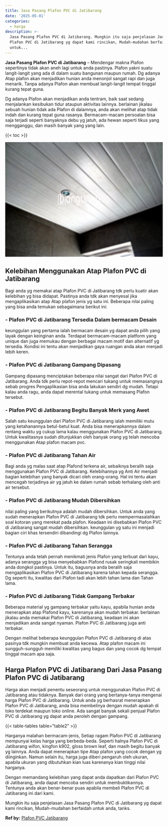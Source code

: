 ```yaml
---
title: Jasa Pasang Plafon PVC di Jatibarang
date: '2025-05-01'
categories:
  - harga
description: >-
  Jasa Pasang Plafon PVC di Jatibarang. Mungkin itu saja penjelasan Jasa Pasang
  Plafon PVC di Jatibarang yg dapat kami rincikan, Mudah-mudahan berfaidah
  untuk...
---
```


**Jasa Pasang Plafon PVC di Jatibarang** – Mendengar makna Plafon sepertinya tidak akan aneh lagi untuk anda pastinya. Plafon yakni suatu langit-langit yang ada di dalam suatu bangunan maupun rumah. Dg adanya Atap plafon akan menjadikan hunian anda menonjol sangat rapi dan juga menarik. Tanpa adanya Plafon akan membuat langit-langit tempat tinggal kurang tepat guna.

Dg adanya Plafon akan menjadikan anda tentram, baik saat sedang menjalankan kesibukan tidur ataupun aktivitas lainnya. berlainan jikalau sebuah hunian tidak ada Plafon di dalamnya, anda akan melihat atap tidak indah dan kurang tepat guna rasanya. Bermacam-macam persoalan bisa saja terjadi seperti banyaknya debu yg jatuh, ada hewan seperti tikus yang mengganggu, dan masih banyak yang yang lain.

{{< toc >}}

![Jasa Pasang Plafon PVC di Jatibarang](/images/flafond-pvc-murah25.png)

## Kelebihan Menggunakan Atap Plafon PVC di Jatibarang

Bagi anda yg memakai atap Plafon PVC di Jatibarang tdk perlu kuatir akan kelebihan yg bisa didapat. Pastinya anda tdk akan menyesal jika mengaplikasikan atap Atap plafon jenis yg satu ini. Beberapa nilai paling yang bisa anda temukan sebagaimana berikut ini:

### \- Plafon PVC di Jatibarang Tersedia Dalam bermacam Desain

keunggulan yang pertama ialah bermacam desain yg dapat anda pilih yang layak dengan keinginan anda. Terdapat bermacam-macam platform yang unique dan juga memukau dengan berbagai macam motif dan alternatif yg tersedia. Kondisi ini tentu akan menjadikan gaya ruangan anda akan menjadi lebih keren.

### \- Plafon PVC di Jatibarang Gampang Dipasang

Gampang dipasang menciptakan beberapa nilai sangat dari Plafon PVC di Jatibarang. Anda tdk perlu repot-repot mencari tukang untuk memasangnya sebab progres Pengaplikasian bisa anda lakukan sendiri dg mudah. Tetapi kalau anda ragu, anda dapat merental tukang untuk memasang Plafon tersebut.

### \- Plafon PVC di Jatibarang Begitu Banyak Merk yang Awet

Salah satu keunggulan dari Plafon PVC di Jatibarang ialah memiliki mutu yang ketahanannya betul-betul kuat. Anda bisa menerapkannya dalam rentang waktu yg cukup lama kalau menggunakan Plafon PVC di Jatibarang. Untuk kwalitasnya sudah ditunjukkan oleh banyak orang yg telah mencoba menggunakan Atap plafon macam pvc.

### \- Plafon PVC di Jatibarang Tahan Air

Bagi anda yg malas saat atap Plafond terkena air, sebaiknya beralih saja menggunakan Plafon PVC di Jatibarang. Kelebihannya yg Anti Air menjadi bagian kelebihan yang banyak dicari oleh orang-orang. Hal ini tentu akan mencegah terjadinya air yg jatuh ke dalam rumah sebab terhalang oleh anti air tersebut.

### \- Plafon PVC di Jatibarang Mudah Dibersihkan

nilai paling yang berikutnya adalah mudah dibersihkan. Untuk anda yang sudah menerapkan Plafon PVC di Jatibarang tdk perlu mempermasalahkan soal kotoran yang merekat pada plafon. Keadaan ini disebabkan Plafon PVC di Jatibarang sangat mudah dibersihkan. keunggulan yg satu ini menjadi bagian ciri khas tersendiri dibandingi dg Plafon lainnya.

### \- Plafon PVC di Jatibarang Tahan Serangga

Tentunya anda telah pernah menikmati jenis Plafon yang terbuat dari kayu, adanya serangga yg bisa menyebabkan Plafond rusak seringkali membikin anda dongkol pastinya. Untuk itu, bagusnya anda beralih saja mengaplikasikan Plafon PVC di Jatibarang karena tahan kepada serangga. Dg seperti itu, kwalitas dari Plafon tadi akan lebih tahan lama dan Tahan lama.

### \- Plafon PVC di Jatibarang Tidak Gampang Terbakar

Beberapa material yg gampang terbakar yaitu kayu, apabila hunian anda menerapkan atap Plafond kayu, karenanya akan mudah terbakar. berlainan jikalau anda memakai Plafon PVC di Jatibarang, keadaan ini akan menjadikan anda sangat nyaman. Plafon PVC di Jatibarang juga anti terbakar.

Dengan melihat beberapa keunggulan Plafon PVC di Jatibarang di atas pasinya tdk mungkin membuat anda kecewa. Atap plafon macam ini sungguh-sungguh memiliki kwalitas yang bagus dan yang cocok dg tempat tinggal macam apa saja.

## Harga Plafon PVC di Jatibarang Dari Jasa Pasang Plafon PVC di Jatibarang

Harga akan menjadi penentu seseorang untuk menggunakan Plafon PVC di Jatibarang atau tidaknya. Banyak dari orang yang bertanya-tanya mengenai harga Plafon PVC di Jatibarang. Untuk anda yg berhasrat menerapkan Plafon PVC di Jatibarang, anda bisa membelinya dengan mudah apakah di toko terdekat maupun toko online. Ada sangat banyak sekali penjual Plafon PVC di Jatibarang yg dapat anda peroleh dengan gampang.

{{< table-tables table="table2" >}}

Harganya malahan bermacam-jenis, Setiap ragam Plafon PVC di Jatibarang mempunyai kelas harga yang berbeda-beda. Seperti halnya Plafon PVC di Jatibarang wifon, kingfon k902, gloss brown leaf, dan masih begitu banyak yg lainnya. Anda dapat menerapkan tipe Atap plafon yang cocok dengan yg diinginkan. Namun selain itu, harga juga diberi pengaruh oleh ukuran, apabila ukuran yang dibutuhkan kian luas karenanya kian tinggi nilai harganya.

Dengan memandang kelebihan yang dapat anda dapatkan dari Plafon PVC di Jatibarang, anda dapat mencoba sendiri untuk membuktikannya. Tentunya anda akan benar-benar puas apabila membeli Plafon PVC di Jatibarang ini dari kami.

Mungkin itu saja penjelasan Jasa Pasang Plafon PVC di Jatibarang yg dapat kami rincikan, Mudah-mudahan berfaidah untuk anda, tanks.

**Ref by:** [Plafon PVC Jatibarang](https://id.wikipedia.org/wiki/Plafon)
